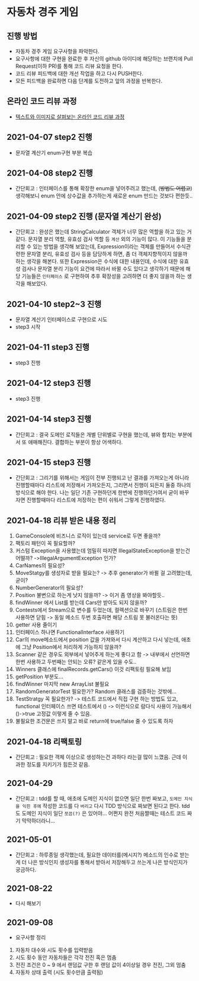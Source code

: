 # 자동차 경주 게임
## 진행 방법
* 자동차 경주 게임 요구사항을 파악한다.
* 요구사항에 대한 구현을 완료한 후 자신의 github 아이디에 해당하는 브랜치에 Pull Request(이하 PR)를 통해 코드 리뷰 요청을 한다.
* 코드 리뷰 피드백에 대한 개선 작업을 하고 다시 PUSH한다.
* 모든 피드백을 완료하면 다음 단계를 도전하고 앞의 과정을 반복한다.

## 온라인 코드 리뷰 과정
* [텍스트와 이미지로 살펴보는 온라인 코드 리뷰 과정](https://github.com/next-step/nextstep-docs/tree/master/codereview)

## 2021-04-07 step2 진행 
- 문자열 계산기 enum구현 부분 복습

## 2021-04-08 step2 진행
- 간단회고 : 인터페이스를 통해 확장한 enum을 넣어주려고 했는데, (~~방법도 어렵고~~)
  생각해보니 enum 안에 상수값을 추가하는게 새로운 enum 만드는 것보다 편한듯..
  
## 2021-04-09 step2 진행 (문자열 계산기 완성)
- 간단회고 : 완성은 했는데 StringCalculator 객체가 너무 많은 역할을 하고 있는 거 같다.
  문자열 분리 역할, 유효성 검사 역할 등 `계산` 외의 기능이 많다. 이 기능들을 분리할 수 있는 방법을
  생각해 보았는데, Expression이라는 객체를 만들어서 수식관련한 문자열 분리, 유효성 검사 등을 담당하게
  하면, 좀 더 객체지향적이지 않을까 하는 생각을 해본다. 또한 Expression은 수식에 대한 내용인데,
  수식에 대한 유효성 검사나 문자열 분리 기능이 요건에 따라서 바뀔 수도 있다고 생각하기 때문에
  해당 기능들은 `인터페이스` 로 구현하여 추후 확장성을 고려하면 더 좋지 않을까 하는 생각을 해보았다.

## 2021-04-10 step2~3 진행
- 문자열 계산기 인터페이스로 구현으로 시도
- step3 시작

## 2021-04-11 step3 진행
- step3 진행

## 2021-04-12 step3 진행
- step3 진행

## 2021-04-14 step3 진행
- 간단회고 : 결국 도메인 로직들은 개별 단위별로 구현을 했는데, 뷰와 합치는 부분에서
또 애매해진다. 결합하는 부분이 항상 어색하다.

## 2021-04-15 step3 진행
- 간단회고 : 그리기를 위해서는 게임이 전부 진행되고 난 결과를 가져오는게 아니라 진행할때마다
리스트에 저장해서 가져오든지, 그리면서 진행이 되든지 둘중 하나의 방식으로 해야 한다.
나는 일단 기존 구현하던게 한번에 진행하던거여서 굳이 바꾸자면 진행할때마다 리스트에 저장하는 편이 쉬워서
그렇게 진행하였다.

## 2021-04-18 리뷰 받은 내용 정리
1. GameConsole에 비즈니스 로직이 있는데 service로 두면 좋을까?
2. 팩토리 패턴이 꼭 필요할까?
3. 커스텀 Exception을 사용했는데 엄밀히 따지면 IllegalStateException을 받는건 어떨까? ->IllegalArgumentException 인가?
4. CarNames의 필요성?
5. MoveStatgy를 생성자로 받을 필요는? -> 추후 generator가 바뀔 걸 고려했는데, 굳이?
6. NumberGenerator의 필요성?
7. Position 불변으로 하는게 낫지 않을까? -> 이거 좀 영상을 봐야할듯..
8.  findWinner 에서 List<Cars>를 받는데 Cars만 받아도 되지 않을까?
9. Contests에서 Stream으로 변수를 두었는데, 컬렉션으로 바꾸기 
(스트림은 한번 사용하면 닫힘 -> 동일 메소드 두번 호출하면 해당 스트림 못 불러온다는 뜻)
10. getter 사용 줄이기
11. 인터페이스 하나면 FunctionalInterface 사용하기
12. Car의 move메소드에서 position 값을 가져와서 다시 계산하고 다시 넣는데, 애초에 그냥 Position에서 처리하게
가능하지 않을까?
13. Scanner 같은 경우도 외부에서 넣어주게 하는게 좋다고 함 -> 내부에서 선언하면 한번 사용하고 두번째는 안되는 오류? 같은게 있을 수도..
14. Winners 클래스에 finalRecords.getCars() 이것 리팩토링 필요해 보임
15. getPosition 부분도...
16. findWinner 마지막 new ArrayList 불필요
17. RandomGeneratorTest  필요한가? Random 클래스를 검증하는 것밖에...
18. TestStratgy 꼭 필요한가? -> 테스트 코드에서 직접 구현 하는 방법도 있고, functional 인터페이스 쓰면
    테스트에서 () -> 이런식으로 람다식 사용이 가능해서 ()->true 고정값 이렇게 줄 수 있음.
19. 불필요한 조건문은 쓰지 말고 바로 return에 true/false 줄 수 있도록 하자

## 2021-04-18 리팩토링
- 간단회고 : 필요한 객체 이상으로 생성하는건 과하다 라는걸 많이 느꼈음.
근데 이 과한 정도를 지키기가 힘든것 같음.

## 2021-04-29
- 간단회고 : tdd를 할 때, 애초에 도메인 지식이 없으면
일단 한번 짜보고, `도메인 지식을 익힌 후에` 작성한 코드를 다 `버리고` 다시
TDD 방식으로 짜보면 된다고 한다. tdd도 도메인 지식이 일단 `쪼끔(?)` 은 있어야...
어쩐지 완전 처음짤때는 테스트 코드 짜기 막막하더라니...

## 2021-05-01
- 간단회고 : 하루종일 생각했는데, 필요한 데이터를(메시지?) 메소드의 인수로 받는게
더 나은 방식인지 생성자를 통해서 받아서 저장해두고 쓰는게 나은 방식인지가 궁금하다.

## 2021-08-22
- 다시 해보기

## 2021-09-08
- 요구사항 정리
1. 자동차 대수와 시도 횟수를 입력받음
2. 시도 횟수 동안 자동차들은 각각 전진 혹은 멈춤
3. 전진 조건은 0 ~ 9 에서 랜덤값 구한 후 랜덤 값이 4이상일 경우 전진, 그외 멈춤
4. 자동차 상태 출력 (시도 횟수만큼 출력됨)
